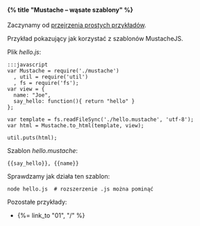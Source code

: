 #### {% title "Mustache – wąsate szablony" %}

Zaczynamy od [przejrzenia prostych przykładów](http://blog.couchone.com/post/622014913/mustache-js).

Przykład pokazujący jak korzystać z szablonów MustacheJS.

Plik *hello.js*:

    :::javascript
    var Mustache = require('./mustache')
      , util = require('util')
      , fs = require('fs');
    var view = {
      name: "Joe", 
      say_hello: function(){ return "hello" }
    };

    var template = fs.readFileSync('./hello.mustache', 'utf-8');
    var html = Mustache.to_html(template, view);
    
    util.puts(html);

Szablon *hello.mustache*:

    {{say_hello}}, {{name}}

Sprawdzamy jak działa ten szablon:

    node hello.js  # rozszerzenie .js można pominąć


Pozostałe przykłady:

* {%= link_to "01", "/" %}
